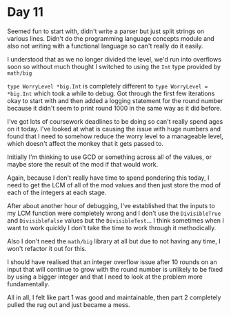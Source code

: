 # Day 11
Seemed fun to start with, didn't write a parser but just split strings on various lines. Didn't do the programming language concepts module and also not writing with a functional language so can't really do it easily.

I understood that as we no longer divided the level, we'd run into overflows soon so without much thought I switched to using the `Int` type provided by `math/big`

`type WorryLevel *big.Int` is completely different to `type WorryLevel = *big.Int` which took a while to debug. Got through the first few iterations okay to start with and then added a logging statement for the round number because it didn't seem to print round 1000 in the same way as it did before.

I've got lots of coursework deadlines to be doing so can't really spend ages on it today. I've looked at what is causing the issue with huge numbers and found that I need to somehow reduce the worry level to a manageable level, which doesn't affect the monkey that it gets passed to.

Initially I'm thinking to use GCD or something across all of the values, or maybe store the result of the mod if that would work.

Again, because I don't really have time to spend pondering this today, I need to get the LCM of all of the mod values and then just store the mod of each of the integers at each stage.

After about another hour of debugging, I've established that the inputs to my LCM function were completely wrong and I don't use the `DivisibleTrue` and `DivisibleFalse` values but the `DivisibleTest`... I think sometimes when I want to work quickly I don't take the time to work through it methodically.

Also I don't need the `math/big` library at all but due to not having any time, I won't refactor it out for this.

I should have realised that an integer overflow issue after 10 rounds on an input that will continue to grow with the round number is unlikely to be fixed by using a bigger integer and that I need to look at the problem more fundamentally.

All in all, I felt like part 1 was good and maintainable, then part 2 completely pulled the rug out and just became a mess.